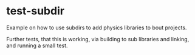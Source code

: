test-subdir
===========

Example on how to use subdirs to add physics libraries to bout
projects.

Further tests, that this is working, via building to sub libraries and
linking, and running a small test.
